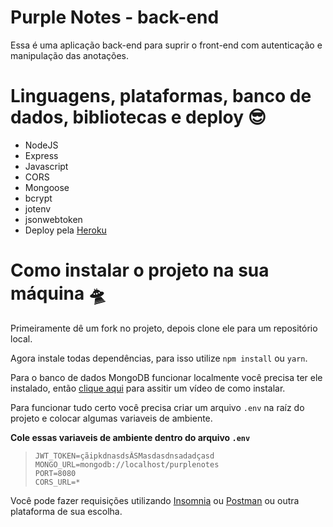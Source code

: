 # Purple Notes - back-end

Essa é uma aplicação back-end para suprir o front-end com autenticação e manipulação das anotações.

# Linguagens, plataformas, banco de dados, bibliotecas e deploy 😎

- NodeJS
- Express
- Javascript
- CORS
- Mongoose
- bcrypt
- jotenv
- jsonwebtoken
- Deploy pela <a href="heroku.com" target="_blank">Heroku</a>

# Como instalar o projeto na sua máquina 🛸

Primeiramente dê um fork no projeto, depois clone ele para um repositório local.

Agora instale todas dependências, para isso utilize `npm install` ou `yarn`.

Para o banco de dados MongoDB funcionar localmente você precisa ter ele instalado, então <a href="https://www.youtube.com/watch?v=r6QM1NTzkTI" target="_blank">clique aqui</a> para assitir um vídeo de como instalar.

Para funcionar tudo certo você precisa criar um arquivo `.env` na raíz do projeto e colocar algumas variaveis de ambiente.

<strong>Cole essas variaveis de ambiente dentro do arquivo `.env`</strong>

<blockquote>

    JWT_TOKEN=çãipkdnasdsÂSMasdasdnsadadçasd
    MONGO_URL=mongodb://localhost/purplenotes
    PORT=8080
    CORS_URL=*

</blockquote>

Você pode fazer requisições utilizando <a href="https://insomnia.rest" target="_blank">Insomnia</a> ou <a href="https://www.postman.com" target="_blank">Postman</a> ou outra plataforma de sua escolha.
